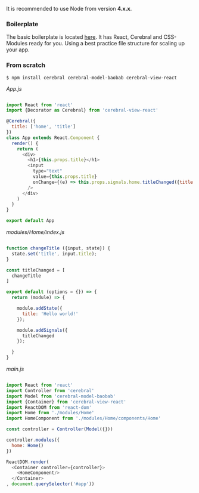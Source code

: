 It is recommended to use Node from version **4.x.x**.

### Boilerplate
The basic boilerplate is located [here](https://github.com/cerebral/cerebral-boilerplate). It has React, Cerebral and CSS-Modules ready for you. Using a best practice file structure for scaling up your app.


### From scratch
`$ npm install cerebral cerebral-model-baobab cerebral-view-react`

*App.js*
```javascript

import React from 'react'
import {Decorator as Cerebral} from 'cerebral-view-react'

@Cerebral({
  title: ['home', 'title']
})
class App extends React.Component {
  render() {
    return (
      <div>
        <h1>{this.props.title}</h1>
        <input
          type="text"
          value={this.props.title}
          onChange={(e) => this.props.signals.home.titleChanged({title: e.target.value})}
        />
      </div>
    )
  }
}

export default App
```

*modules/Home/index.js*
```javascript

function changeTitle ({input, state}) {
  state.set('title', input.title);
}

const titleChanged = [
  changeTitle
]

export default (options = {}) => {
  return (module) => {

    module.addState({
      title: 'Hello world!'
    });

    module.addSignals({
      titleChanged
    });  

  }
}
```

*main.js*
```javascript

import React from 'react'
import Controller from 'cerebral'
import Model from 'cerebral-model-baobab'
import {Container} from 'cerebral-view-react'
import ReactDOM from 'react-dom'
import Home from './modules/Home'
import HomeComponent from './modules/Home/components/Home'

const controller = Controller(Model({}))

controller.modules({
  home: Home()
})

ReactDOM.render(
  <Container controller={controller}>
    <HomeComponent/>
  </Container>
, document.querySelector('#app'))
```
